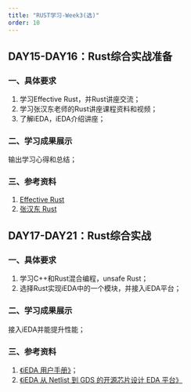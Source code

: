 ```yaml
---
title: "RUST学习-Week3(选)"
order: 10
---
```

## DAY15-DAY16：Rust综合实战准备

### 一、具体要求

1. 学习Effective Rust，并Rust讲座交流；
2. 学习张汉东老师的Rust讲座课程资料和视频；
3. 了解iEDA，iEDA介绍讲座；

### 二、学习成果展示

输出学习心得和总结；

### 三、参考资料

1. [Effective Rust](https://www.lurklurk.org/effective-rust)
2. [张汉东 Rust](https://ieda.yuque.com/g/kzqyb5/lfqbw8/folder/34500773)

## DAY17-DAY21：Rust综合实战

### 一、具体要求

1. 学习C++和Rust混合编程，unsafe Rust；
2. 选择Rust实现iEDA中的一个模块，并接入iEDA平台；

### 二、学习成果展示

接入iEDA并能提升性能；

### 三、参考资料

1. [《iEDA 用户手册》](https://gitee.com/oscc-project/iEDA/blob/master/docs/user_guide/iEDA_user_guide.md)；
2. [《iEDA 从 Netlist 到 GDS 的开源芯片设计 EDA 平台》](https://gitee.com/oscc-project/iEDA/blob/master/README.md)
